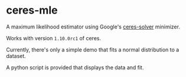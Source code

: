 ceres-mle
=========

A maximum likelihood estimator using Google's [ceres-solver](http://ceres-solver.org/) minimizer.

Works with version `1.10.0rc1` of ceres.

Currently, there's only a simple demo that fits a normal distribution to a dataset.

A python script is provided that displays the data and fit.

